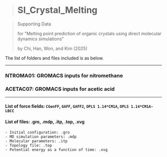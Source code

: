 ># SI_Crystal_Melting

>Supporting Data 
>
>for "Melting point prediction of organic crystals using direct molecular dynamics simulations" 
>
>by Chi, Han, Won, and Kim (2025)

The list of folders and files included is as below.  

---

### NTROMA01: GROMACS inputs for nitromethane
### ACETAC07: GROMACS inputs for acetic acid

---

#### **List of force fields**: `CGenFF`, `GAFF`, `GAFF2`, `OPLS 1.14*CM1A`, `OPLS 1.14*CM1A-LBCC`

#### **List of files**:  .gro, .mdp, .itp, .top, .xvg
    - Initial configuration: .gro
    - MD simulation parameters: .mdp
    - Molecular parameters: .itp
    - Topology file: .top
    - Potential energy as a function of time: .xvg
     
